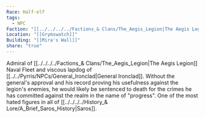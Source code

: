 ```yaml
---
Race: Half-elf
tags:
  - NPC
Faction: "[[../../../../Factions_& Clans/The_Aegis_Legion|The Aegis Legion]]"
Location: "[[Grymswatch]]"
Building: "[[Mira's Wall]]"
share: "true"
---
```



Admiral of [[../../../../Factions_& Clans/The_Aegis_Legion|The Aegis Legion]] Naval Fleet and viscous lapdog of [[../../Pyrris/NPCs/General_Ironclad|General Ironclad]]. Without the general's approval and his record proving his usefulness against the legion's enemies, he would likely be sentenced to death for the crimes he has committed against the realm in the name of "progress". One of the most hated figures in all of [[../../../../History_& Lore/A_Brief_Saros_History|Saros]].